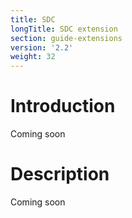 ```yaml
---
title: SDC
longTitle: SDC extension
section: guide-extensions
version: '2.2'
weight: 32
---
```

# Introduction

Coming soon

# Description

Coming soon
